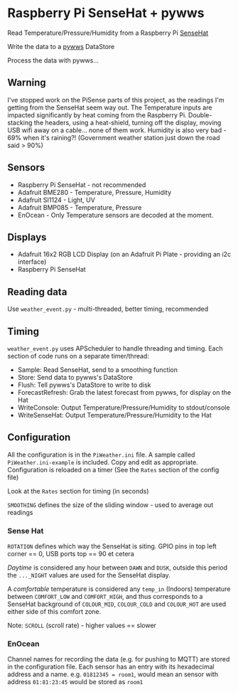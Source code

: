 # Raspberry Pi SenseHat + pywws
Read Temperature/Pressure/Humidity from a Raspberry Pi [SenseHat](https://www.raspberrypi.org/products/sense-hat/)

Write the data to a [pywws](https://github.com/jim-easterbrook/pywws) DataStore

Process the data with pywws...

## Warning
I've stopped work on the PiSense parts of this project, as the readings I'm getting from the SenseHat seem way out. The Temperature inputs are impacted significantly by heat coming from the Raspberry Pi. Double-stacking the headers, using a heat-shield, turning off the display, moving USB wifi away on a cable... none of them work. Humidity is also very bad - 69% when it's raining?! (Government weather station just down the road said > 90%)

## Sensors
* Raspberry Pi SenseHat - not recommended
* Adafruit BME280 - Temperature, Pressure, Humidity
* Adafruit SI1124 - Light, UV
* Adafruit BMP085 - Temperature, Pressure
* EnOcean - Only Temperature sensors are decoded at the moment.

## Displays
* Adafruit 16x2 RGB LCD Display (on an Adafruit Pi Plate - providing an i2c interface)
* Raspberry Pi SenseHat

## Reading data
Use `weather_event.py` - multi-threaded, better timing, recommended

## Timing
`weather_event.py` uses APScheduler to handle threading and timing. Each
section of code runs on a separate timer/thread:
* Sample: Read SenseHat, send to a smoothing function
* Store: Send data to pywws's DataStore
* Flush: Tell pywws's DataStore to write to disk
* ForecastRefresh: Grab the latest forecast from pywws, for display on the Hat
* WriteConsole: Output Temperature/Pressure/Humidity to stdout/console
* WriteSenseHat: Output Temperature/Pressure/Humidity to the Hat

## Configuration
All the configuration is in the `PiWeather.ini` file. A sample called
`PiWeather.ini-example` is included. Copy and edit as appropriate.
Configuration is reloaded on a timer (See the `Rates` section of the config
file)

Look at the `Rates` section for timing (in seconds)

`SMOOTHING` defines the size of the sliding window - used to average out readings

### Sense Hat
`ROTATION` defines which way the SenseHat is siting. GPIO pins in top left corner == 0,
USB ports top == 90 et cetera

_Daytime_ is considered any hour between `DAWN` and `DUSK`, outside this period
the `..._NIGHT` values are used for the SenseHat display.

A _comfortable_ temperature is considered any `temp_in` (Indoors) temperature between `COMFORT_LOW` and `COMFORT_HIGH`, and thus corresponds to a SenseHat background of `COLOUR_MID`, `COLOUR_COLD` and `COLOUR_HOT` are used either side of this comfort zone.

Note: `SCROLL` (scroll rate) - higher values == slower

### EnOcean
Channel names for recording the data (e.g. for pushing to MQTT) are stored in
the configuration file. Each sensor has an entry with its hexadecimal address
and a name. e.g. `01812345 = room1`, would mean an sensor with address
`01:81:23:45` would be stored as `room1`
